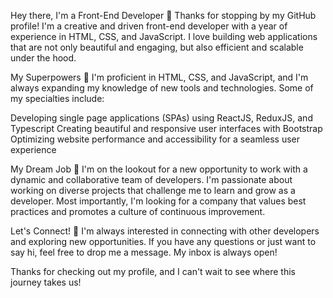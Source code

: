 Hey there, I'm a Front-End Developer 👋
Thanks for stopping by my GitHub profile! I'm a creative and driven front-end developer with a year of experience in HTML, CSS, and JavaScript. I love building web applications that are not only beautiful and engaging, but also efficient and scalable under the hood.

My Superpowers 💪
I'm proficient in HTML, CSS, and JavaScript, and I'm always expanding my knowledge of new tools and technologies. Some of my specialties include:

Developing single page applications (SPAs) using ReactJS, ReduxJS, and Typescript
Creating beautiful and responsive user interfaces with Bootstrap
Optimizing website performance and accessibility for a seamless user experience

My Dream Job 💭
I'm on the lookout for a new opportunity to work with a dynamic and collaborative team of developers. I'm passionate about working on diverse projects that challenge me to learn and grow as a developer. Most importantly, I'm looking for a company that values best practices and promotes a culture of continuous improvement.

Let's Connect! 🤝
I'm always interested in connecting with other developers and exploring new opportunities. If you have any questions or just want to say hi, feel free to drop me a message. My inbox is always open!

Thanks for checking out my profile, and I can't wait to see where this journey takes us!
